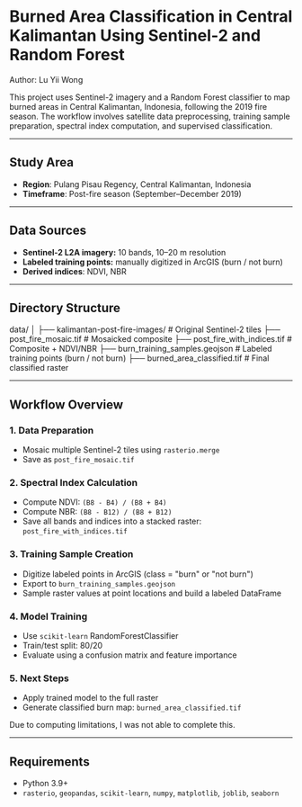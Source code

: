 # Burned Area Classification in Central Kalimantan Using Sentinel-2 and Random Forest
Author: Lu Yii Wong

This project uses Sentinel-2 imagery and a Random Forest classifier to map burned areas in Central Kalimantan, Indonesia, following the 2019 fire season. The workflow involves satellite data preprocessing, training sample preparation, spectral index computation, and supervised classification.

---

## Study Area

- **Region**: Pulang Pisau Regency, Central Kalimantan, Indonesia
- **Timeframe**: Post-fire season (September–December 2019)

---

## Data Sources

- **Sentinel-2 L2A imagery:** 10 bands, 10–20 m resolution
- **Labeled training points:** manually digitized in ArcGIS (burn / not burn)
- **Derived indices**: NDVI, NBR

---

## Directory Structure
data/
│
├── kalimantan-post-fire-images/ # Original Sentinel-2 tiles
├── post_fire_mosaic.tif # Mosaicked composite
├── post_fire_with_indices.tif # Composite + NDVI/NBR
├── burn_training_samples.geojson # Labeled training points (burn / not burn)
├── burned_area_classified.tif # Final classified raster


---

## Workflow Overview

### 1. **Data Preparation**
- Mosaic multiple Sentinel-2 tiles using `rasterio.merge`
- Save as `post_fire_mosaic.tif`

### 2. **Spectral Index Calculation**
- Compute NDVI: `(B8 - B4) / (B8 + B4)`
- Compute NBR: `(B8 - B12) / (B8 + B12)`
- Save all bands and indices into a stacked raster: `post_fire_with_indices.tif`

### 3. **Training Sample Creation**
- Digitize labeled points in ArcGIS (class = "burn" or "not burn")
- Export to `burn_training_samples.geojson`
- Sample raster values at point locations and build a labeled DataFrame

### 4. **Model Training**
- Use `scikit-learn` RandomForestClassifier
- Train/test split: 80/20
- Evaluate using a confusion matrix and feature importance

### 5. **Next Steps** 
- Apply trained model to the full raster
- Generate classified burn map: `burned_area_classified.tif`

Due to computing limitations, I was not able to complete this.

---

## Requirements

- Python 3.9+
- `rasterio`, `geopandas`, `scikit-learn`, `numpy`, `matplotlib`, `joblib`, `seaborn`


